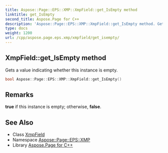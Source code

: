 ```yaml
---
title: Aspose::Page::EPS::XMP::XmpField::get_IsEmpty method
linktitle: get_IsEmpty
second_title: Aspose.Page for C++
description: 'Aspose::Page::EPS::XMP::XmpField::get_IsEmpty method. Gets a value indicating whether this instance is empty in C++.'
type: docs
weight: 1200
url: /cpp/aspose.page.eps.xmp/xmpfield/get_isempty/
---
```

## XmpField::get_IsEmpty method


Gets a value indicating whether this instance is empty.

```cpp
bool Aspose::Page::EPS::XMP::XmpField::get_IsEmpty()
```

## Remarks


**true** if this instance is empty; otherwise, **false**.
## See Also

* Class [XmpField](../)
* Namespace [Aspose::Page::EPS::XMP](../../)
* Library [Aspose.Page for C++](../../../)
